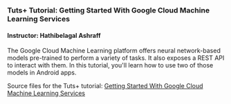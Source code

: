 ### Tuts+ Tutorial: Getting Started With Google Cloud Machine Learning Services

#### Instructor: Hathibelagal Ashraff

The Google Cloud Machine Learning platform offers neural network-based models pre-trained to perform a variety of tasks. It also exposes a REST API to interact with them. In this tutorial, you'll learn how to use two of those models in Android apps.

Source files for the Tuts+ tutorial: [Getting Started With Google Cloud Machine Learning Services](http://code.tutsplus.com/tutorials/getting-started-with-google-cloud-machine-learning-services--cms-28630)
